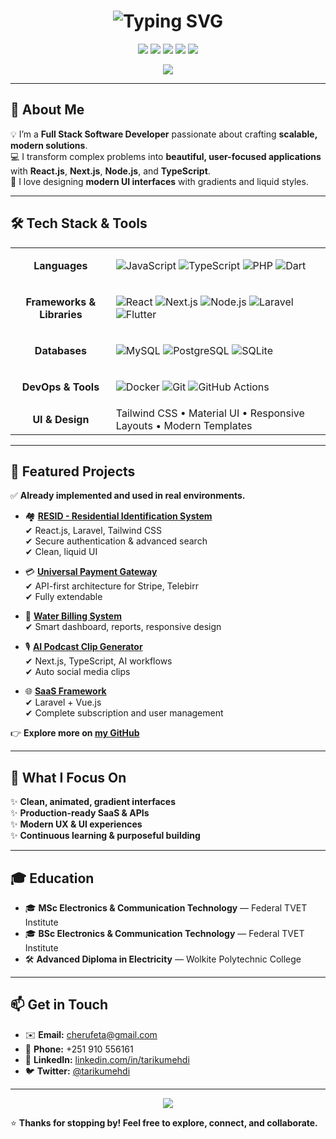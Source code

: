 <!-- Animated Gradient Header -->
<h1 align="center">
  <img src="https://readme-typing-svg.demolab.com?font=Fira+Code&weight=500&size=32&pause=1000&color=36BCF7&center=true&vCenter=true&multiline=true&width=435&lines=%F0%9F%91%8B+Hi+there%2C+I'm+Tariku+Mehdi;Full+Stack+Software+Developer" alt="Typing SVG" />
</h1>

<p align="center">
  <img src="https://img.shields.io/badge/Node.js-339933?style=for-the-badge&logo=node.js&logoColor=white" />
  <img src="https://img.shields.io/badge/React-20232A?style=for-the-badge&logo=react&logoColor=61DAFB" />
  <img src="https://img.shields.io/badge/Next.js-000000?style=for-the-badge&logo=next.js&logoColor=white" />
  <img src="https://img.shields.io/badge/Laravel-F55247?style=for-the-badge&logo=laravel&logoColor=white" />
  <img src="https://img.shields.io/badge/TypeScript-3178C6?style=for-the-badge&logo=typescript&logoColor=white" />
</p>

<div align="center">
  <img src="https://capsule-render.vercel.app/api?type=waving&color=gradient&height=140&section=header&text=Welcome%20to%20My%20GitHub&fontSize=28&fontColor=fff"/>
</div>

---

## 🎯 About Me

💡 I’m a **Full Stack Software Developer** passionate about crafting **scalable, modern solutions**.  
💻 I transform complex problems into **beautiful, user-focused applications** with **React.js**, **Next.js**, **Node.js**, and **TypeScript**.  
🎨 I love designing **modern UI interfaces** with gradients and liquid styles.

---

## 🛠️ Tech Stack & Tools

<div align="center">

<table>
<tr>
<td align="center"><b>Languages</b></td>
<td>

![JavaScript](https://img.shields.io/badge/-JavaScript-F7DF1E?style=flat-square&logo=javascript&logoColor=black)
![TypeScript](https://img.shields.io/badge/-TypeScript-3178C6?style=flat-square&logo=typescript&logoColor=white)
![PHP](https://img.shields.io/badge/-PHP-777BB4?style=flat-square&logo=php&logoColor=white)
![Dart](https://img.shields.io/badge/-Dart-0175C2?style=flat-square&logo=dart&logoColor=white)

</td>
</tr>

<tr>
<td align="center"><b>Frameworks & Libraries</b></td>
<td>

![React](https://img.shields.io/badge/-React-20232A?style=flat-square&logo=react&logoColor=61DAFB)
![Next.js](https://img.shields.io/badge/-Next.js-000000?style=flat-square&logo=next.js&logoColor=white)
![Node.js](https://img.shields.io/badge/-Node.js-339933?style=flat-square&logo=node.js&logoColor=white)
![Laravel](https://img.shields.io/badge/-Laravel-F55247?style=flat-square&logo=laravel&logoColor=white)
![Flutter](https://img.shields.io/badge/-Flutter-02569B?style=flat-square&logo=flutter&logoColor=white)

</td>
</tr>

<tr>
<td align="center"><b>Databases</b></td>
<td>

![MySQL](https://img.shields.io/badge/-MySQL-4479A1?style=flat-square&logo=mysql&logoColor=white)
![PostgreSQL](https://img.shields.io/badge/-PostgreSQL-336791?style=flat-square&logo=postgresql&logoColor=white)
![SQLite](https://img.shields.io/badge/-SQLite-003B57?style=flat-square&logo=sqlite&logoColor=white)

</td>
</tr>

<tr>
<td align="center"><b>DevOps & Tools</b></td>
<td>

![Docker](https://img.shields.io/badge/-Docker-2496ED?style=flat-square&logo=docker&logoColor=white)
![Git](https://img.shields.io/badge/-Git-F05032?style=flat-square&logo=git&logoColor=white)
![GitHub Actions](https://img.shields.io/badge/-GitHub%20Actions-2088FF?style=flat-square&logo=github-actions&logoColor=white)

</td>
</tr>

<tr>
<td align="center"><b>UI & Design</b></td>
<td>
Tailwind CSS • Material UI • Responsive Layouts • Modern Templates
</td>
</tr>
</table>

</div>

---

## 🚀 Featured Projects

✅ **Already implemented and used in real environments.**

- 🏘️ **[RESID - Residential Identification System](https://github.com/gittare)**  
  ✔ React.js, Laravel, Tailwind CSS  
  ✔ Secure authentication & advanced search  
  ✔ Clean, liquid UI

- 💳 **[Universal Payment Gateway](https://github.com/gittare)**  
  ✔ API-first architecture for Stripe, Telebirr  
  ✔ Fully extendable

- 🧾 **[Water Billing System](https://github.com/gittare)**  
  ✔ Smart dashboard, reports, responsive design

- 🎙️ **[AI Podcast Clip Generator](https://github.com/gittare)**  
  ✔ Next.js, TypeScript, AI workflows  
  ✔ Auto social media clips

- 🌐 **[SaaS Framework](https://github.com/gittare)**  
  ✔ Laravel + Vue.js  
  ✔ Complete subscription and user management

👉 **Explore more on [my GitHub](https://github.com/gittare)**

---

## 🌈 What I Focus On

✨ **Clean, animated, gradient interfaces**  
✨ **Production-ready SaaS & APIs**  
✨ **Modern UX & UI experiences**  
✨ **Continuous learning & purposeful building**

---

## 🎓 Education

- 🎓 **MSc Electronics & Communication Technology** — Federal TVET Institute
- 🎓 **BSc Electronics & Communication Technology** — Federal TVET Institute
- 🛠️ **Advanced Diploma in Electricity** — Wolkite Polytechnic College

---

## 📫 Get in Touch

- ✉️ **Email:** [cherufeta@gmail.com](mailto:cherufeta@gmail.com)
- 📱 **Phone:** +251 910 556161
- 💼 **LinkedIn:** [linkedin.com/in/tarikumehdi](https://www.linkedin.com/in/tarikumehdi)
- 🐦 **Twitter:** [@tarikumehdi](https://x.com/tarikuwisdom)

---

<div align="center">
  <img src="https://capsule-render.vercel.app/api?type=waving&color=gradient&height=120&section=footer"/>
</div>

⭐ **Thanks for stopping by! Feel free to explore, connect, and collaborate.**

